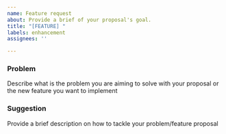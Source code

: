 ```yaml
---
name: Feature request
about: Provide a brief of your proposal's goal.
title: "[FEATURE] "
labels: enhancement
assignees: ''

---
```


### Problem
Describe what is the problem you are aiming to solve with your proposal or the new feature you want to implement

### Suggestion

Provide a brief description on how to tackle your problem/feature proposal
